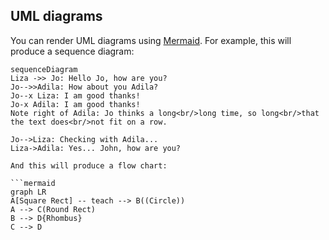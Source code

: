 ## UML diagrams

You can render UML diagrams using [Mermaid](https://mermaidjs.github.io/). For example, this will produce a sequence diagram:

```mermaid
sequenceDiagram
Liza ->> Jo: Hello Jo, how are you?
Jo-->>Adila: How about you Adila?
Jo--x Liza: I am good thanks!
Jo-x Adila: I am good thanks!
Note right of Adila: Jo thinks a long<br/>long time, so long<br/>that the text does<br/>not fit on a row.

Jo-->Liza: Checking with Adila...
Liza->Adila: Yes... John, how are you?

And this will produce a flow chart:

```mermaid
graph LR
A[Square Rect] -- teach --> B((Circle))
A --> C(Round Rect)
B --> D{Rhombus}
C --> D
